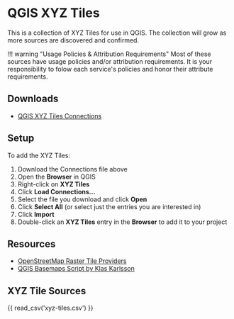 # QGIS XYZ Tiles

This is a collection of XYZ Tiles for use in QGIS. The collection will grow as more sources are discovered and confirmed.

!!! warning "Usage Policies & Attribution Requirements"
    Most of these sources have usage policies and/or attribution requirements. It is your responsibility to folow each service's policies and honor their attribute requirements.

## Downloads

- <a href="xyz-tiles.xml" download>QGIS XYZ Tiles Connections</a>

## Setup

To add the XYZ Tiles:

1. Download the Connections file above
2. Open the **Browser** in QGIS
3. Right-click on **XYZ Tiles**
4. Click **Load Connections...**
5. Select the file you download and click **Open**
6. Click **Select All** (or select just the entries you are interested in)
7. Click **Import**
8. Double-click an **XYZ Tiles** entry in the **Browser** to add it to your project

## Resources

- [OpenStreetMap Raster Tile Providers](https://wiki.openstreetmap.org/wiki/Raster_tile_providers)
- [QGIS Basemaps Script by Klas Karlsson](https://github.com/klakar/QGIS_resources/blob/master/collections/Geosupportsystem/python/qgis_basemaps.py)

## XYZ Tile Sources

{{ read_csv('xyz-tiles.csv') }}
